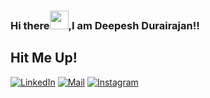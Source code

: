 ### Hi there<img src="https://raw.githubusercontent.com/MartinHeinz/MartinHeinz/master/wave.gif" width="30px">,I am Deepesh Durairajan!! 

## Hit Me Up!
[![LinkedIn](https://img.shields.io/badge/LinkedIn-Deepesh%20Durairajan-blue)](https://www.linkedin.com/in/deepesh-durairajan-90135719b)
[![Mail](https://img.shields.io/badge/Mail-deepeshdurairajan%40gmail.com-green)](mailto:deepesh.durairajan@gamil.com)
[![Instagram](https://img.shields.io/badge/Instagram-%40deepesh.durairajan-orange)](https://www.instagram.com/deepeshdurairajan/)
